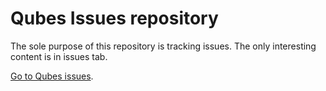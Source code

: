 Qubes Issues repository
=======================

The sole purpose of this repository is tracking issues. The only interesting
content is in issues tab.

[Go to Qubes issues](https://github.com/QubesOS/qubes-issues/issues).


